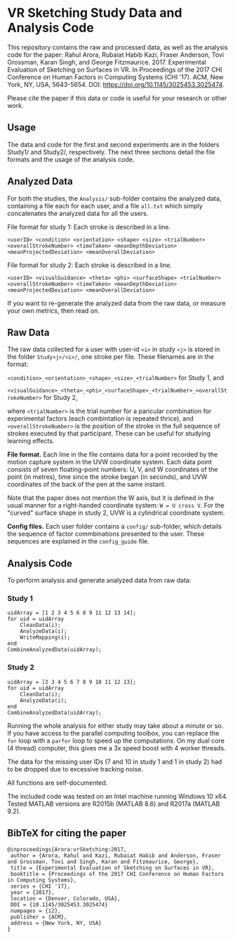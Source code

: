 # VR Sketching Study Data and Analysis Code

This repository contains the raw and processed data, as well as the analysis code for the paper:
Rahul Arora, Rubaiat Habib Kazi, Fraser Anderson, Tovi Grossman, Karan Singh, and George Fitzmaurice. 2017. Experimental Evaluation of Sketching on Surfaces in VR. In Proceedings of the 2017 CHI Conference on Human Factors in Computing Systems (CHI '17). ACM, New York, NY, USA, 5643-5654. DOI: https://doi.org/10.1145/3025453.3025474.

Please cite the paper if this data or code is useful for your research or other work.


## Usage

The data and code for the first and second experiments are in the folders Study1/ and Study2/, respectively.
The next three sections detail the file formats and the usage of the analysis code.


## Analyzed Data

For both the studies, the `Analysis/` sub-folder contains the analyzed data, containing a file each for each user, and a file `all.txt` which simply concatenates the analyzed data for all the users.

File format for study 1: Each stroke is described in a line.

`<userID> <condition> <orientation> <shape> <size> <trialNumber> <overallStrokeNumber> <timeTaken> <meanDepthDeviation> <meanProjectedDeviation> <meanOverallDeviation>`

File format for study 2: Each stroke is described in a line.

`<userID> <visualGuidance> <theta> <phi> <surfaceShape> <trialNumber> <overallStrokeNumber> <timeTaken> <meanDepthDeviation> <meanProjectedDeviation> <meanOverallDeviation>`


If you want to re-generate the analyzed data from the raw data, or measure your own metrics, then read on.


## Raw Data

The raw data collected for a user with user-id `<i>` in study `<j>` is stored in the folder `Study<j>/<i>/`, one stroke per file. These filenames are in the format:

`<condition>_<orientation>_<shape>_<size>_<trialNumber>` for Study 1, and

`<visualGuidance>_<theta>_<phi>_<surfaceShape>_<trialNumber>_<overallStrokeNumber>` for Study 2,

where `<trialNumber>` is the trial number for a paricular combination for experimental factors (each combintation is repeated thrice), and `<overallStrokeNumber>` is the position of the stroke in the full sequence of strokes executed by that participant.
These can be useful for studying learning effects.

**File format.** Each line in the file contains data for a point recorded by the motion capture system in the UVW coordinate system.
Each data point consists of seven floating-point numbers: U, V, and W coordinates of the point (in metres), time since the stroke began (in seconds), and UVW coordinates of the back of the pen at the same instant.

Note that the paper does not mention the W axis, but it is defined in the usual manner for a right-handed coordinate system: `W = U cross V`. For the "curved" surface shape in study 2, UVW is a cylindrical coordinate system.

**Config files.** Each user folder contains a `config/` sub-folder, which details the sequence of factor commbinations presented to the user.
These sequences are explained in the `config_guide` file.


## Analysis Code

To perform analysis and generate analyzed data from raw data:

### Study 1

```
uidArray = [1 2 3 4 5 6 8 9 11 12 13 14];
for uid = uidArray
	CleanData(i);
	AnalyzeData(i);
	WriteMapping(i);
end
CombineAnalyzedData(uidArray);
```

### Study 2

```
uidArray = [2 3 4 5 6 7 8 9 10 11 12 13];
for uid = uidArray
	CleanData(i);
	AnalyzeData(i);
end
CombineAnalyzedData(uidArray);
```

Running the whole analysis for either study may take about a minute or so.
If you have access to the parallel computing toolbox, you can replace the `for` loop with a `parfor` loop to speed up the computations.
On my dual core (4 thread) computer, this gives me a 3x speed boost with 4 worker threads.

The data for the missing user IDs (7 and 10 in study 1 and 1 in study 2) had to be dropped due to excessive tracking noise.

All functions are self-documented.

The included code was tested on an Intel machine running Windows 10 x64.
Tested MATLAB versions are R2015b (MATLAB 8.6) and R2017a (MATLAB 9.2).

## BibTeX for citing the paper

```
@inproceedings{Arora:vrSketching:2017,
 author = {Arora, Rahul and Kazi, Rubaiat Habib and Anderson, Fraser and Grossman, Tovi and Singh, Karan and Fitzmaurice, George},
 title = {Experimental Evaluation of Sketching on Surfaces in VR},
 booktitle = {Proceedings of the 2017 CHI Conference on Human Factors in Computing Systems},
 series = {CHI '17},
 year = {2017},
 location = {Denver, Colorado, USA},
 DOI = {10.1145/3025453.3025474}
 numpages = {12},
 publisher = {ACM},
 address = {New York, NY, USA}
}
```
